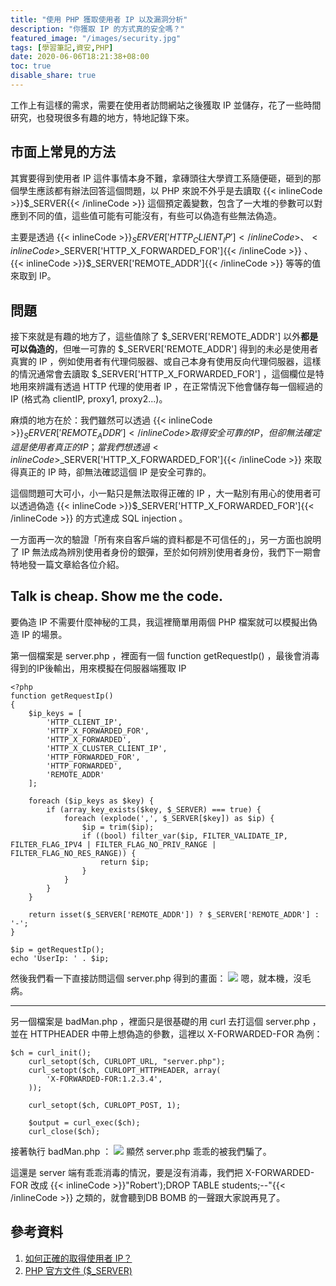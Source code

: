 ```yaml
---
title: "使用 PHP 獲取使用者 IP 以及漏洞分析"
description: "你獲取 IP 的方式真的安全嗎？"
featured_image: "/images/security.jpg"
tags: [學習筆記,資安,PHP]
date: 2020-06-06T18:21:38+08:00
toc: true
disable_share: true
---
```


工作上有這樣的需求，需要在使用者訪問網站之後獲取 IP 並儲存，花了一些時間研究，也發現很多有趣的地方，特地記錄下來。

市面上常見的方法
---
其實要得到使用者 IP 這件事情本身不難，拿磚頭往大學資工系隨便砸，砸到的那個學生應該都有辦法回答這個問題，以 PHP 來說不外乎是去讀取 {{< inlineCode >}}$_SERVER{{< /inlineCode >}} 這個預定義變數，包含了一大堆的參數可以對應到不同的值，這些值可能有可能沒有，有些可以偽造有些無法偽造。

主要是透過 {{< inlineCode >}}$_SERVER['HTTP_CLIENT_IP']{{< /inlineCode >}} 、 {{< inlineCode >}}$_SERVER['HTTP_X_FORWARDED_FOR']{{< /inlineCode >}} 、 {{< inlineCode >}}$_SERVER['REMOTE_ADDR']{{< /inlineCode >}} 等等的值來取到 IP。

問題
---
接下來就是有趣的地方了，這些值除了 $_SERVER['REMOTE_ADDR'] 以外**都是可以偽造的**，但唯一可靠的 $_SERVER['REMOTE_ADDR'] 得到的未必是使用者真實的 IP ，例如使用者有代理伺服器、或自己本身有使用反向代理伺服器，這樣的情況通常會去讀取 $_SERVER['HTTP_X_FORWARDED_FOR'] ，這個欄位是特地用來辨識有透過 HTTP 代理的使用者 IP ，在正常情況下他會儲存每一個經過的 IP (格式為 clientIP, proxy1, proxy2...)。

麻煩的地方在於：我們雖然可以透過 {{< inlineCode >}}$_SERVER['REMOTE_ADDR']{{< /inlineCode >}} 取得安全可靠的 IP ，但卻無法確定這是使用者真正的 IP ；當我們想透過 {{< inlineCode >}}$_SERVER['HTTP_X_FORWARDED_FOR']{{< /inlineCode >}} 來取得真正的 IP 時，卻無法確認這個 IP 是安全可靠的。

這個問題可大可小，小一點只是無法取得正確的 IP ，大一點別有用心的使用者可以透過偽造 {{< inlineCode >}}$_SERVER['HTTP_X_FORWARDED_FOR']{{< /inlineCode >}} 的方式達成 SQL injection 。

一方面再一次的驗證「所有來自客戶端的資料都是不可信任的」，另一方面也說明了 IP 無法成為辨別使用者身份的銀彈，至於如何辨別使用者身份，我們下一期會特地發一篇文章給各位介紹。

Talk is cheap. Show me the code.
---

要偽造 IP 不需要什麼神秘的工具，我這裡簡單用兩個 PHP 檔案就可以模擬出偽造 IP 的場景。

第一個檔案是 server.php ，裡面有一個 function getRequestIp() ，最後會消毒得到的IP後輸出，用來模擬在伺服器端獲取 IP
```php=
<?php
function getRequestIp()
{
    $ip_keys = [
        'HTTP_CLIENT_IP',
        'HTTP_X_FORWARDED_FOR',
        'HTTP_X_FORWARDED',
        'HTTP_X_CLUSTER_CLIENT_IP',
        'HTTP_FORWARDED_FOR',
        'HTTP_FORWARDED',
        'REMOTE_ADDR'
    ];

    foreach ($ip_keys as $key) {
        if (array_key_exists($key, $_SERVER) === true) {
            foreach (explode(',', $_SERVER[$key]) as $ip) {
                $ip = trim($ip);
                if ((bool) filter_var($ip, FILTER_VALIDATE_IP, FILTER_FLAG_IPV4 | FILTER_FLAG_NO_PRIV_RANGE | FILTER_FLAG_NO_RES_RANGE)) {
                    return $ip;
                }
            }
        }
    }

    return isset($_SERVER['REMOTE_ADDR']) ? $_SERVER['REMOTE_ADDR'] : '-';
}

$ip = getRequestIp();
echo 'UserIp: ' . $ip;
```
然後我們看一下直接訪問這個 server.php 得到的畫面：
![](https://i.imgur.com/b5xIxwZ.png)
嗯，就本機，沒毛病。

---

另一個檔案是 badMan.php ，裡面只是很基礎的用 curl 去打這個 server.php ，並在 HTTPHEADER 中帶上想偽造的參數，這裡以 X-FORWARDED-FOR 為例：
```php=
$ch = curl_init();
    curl_setopt($ch, CURLOPT_URL, "server.php");
    curl_setopt($ch, CURLOPT_HTTPHEADER, array(
        'X-FORWARDED-FOR:1.2.3.4',
    ));

    curl_setopt($ch, CURLOPT_POST, 1);

    $output = curl_exec($ch);
    curl_close($ch);
```
接著執行 badMan.php ：
![](https://i.imgur.com/t9gttlY.png)
顯然 server.php 乖乖的被我們騙了。

這還是 server 端有乖乖消毒的情況，要是沒有消毒，我們把 X-FORWARDED-FOR 改成 {{< inlineCode >}}"Robert');DROP TABLE students;--"{{< /inlineCode >}} 之類的，就會聽到DB BOMB 的一聲跟大家說再見了。

參考資料
---
1. [如何正確的取得使用者 IP？](https://devco.re/blog/2014/06/19/client-ip-detection/)
2. [PHP 官方文件 ($_SERVER)](https://www.php.net/manual/es/reserved.variables.server.php)